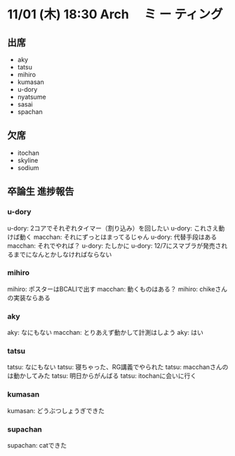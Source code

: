# 11/01 (木) 18:30 Arch 　ミ ー ティング

## 出席

- aky
- tatsu
- mihiro
- kumasan
- u-dory
- nyatsume
- sasai
- spachan

## 欠席

- itochan
- skyline
- sodium

## 卒論生 進捗報告

### u-dory

u-dory: 2コアでそれぞれタイマー（割り込み）を回したい
u-dory: これさえ動けば動く
macchan: それにずっとはまってるじゃん
u-dory: 代替手段はある
macchan: それでやれば？
u-dory: たしかに
u-dory: 12/7にスマブラが発売されるまでになんとかしなければならない

### mihiro

mihiro: ポスターはBCALIで出す
macchan: 動くものはある？
mihiro: chikeさんの実装ならある

### aky

aky: なにもない
macchan: とりあえず動かして計測はしよう
aky: はい

### tatsu

tatsu: なにもない
tatsu: 寝ちゃった、RG講義でやられた
tatsu: macchanさんのは動かしてみた
tatsu: 明日からがんばる
tatsu: itochanに会いに行く

### kumasan

kumasan: どうぶつしょうぎできた

### supachan

supachan: catできた
